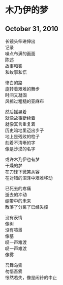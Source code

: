 # 木乃伊的梦
## October 31, 2010

长镜头伸进伸出  
记录  
噪点布满的画面  
陈述  
故事和雾  
和故事和悟  

惨白的路  
旋转着艰难的舞步  
时间又凝固  
风掠过粗糙的亚麻布  

然后摇晃着  
就像故事断续着  
就像寓言重复着  
历史暗地里迈出步子  
地上是残败的柱子  
刻着不清晰的字  
像是沙漠的名字  

或许木乃伊也有梦  
干燥的梦  
在刀锋下微笑从容  
在对错的沼泽中艰难移动  

已死去的疼痛  
逝去的冲动  
绷带中的未来  
散落了分离了已经失控  

没有表情  
像树  
没有喧嚣  
像墓  
叹一声难渡  
叹一声难渡  
像雾  

吾舞乌雾  
勿悟吾雾  
怅然若失，像是闹铃的中止  
